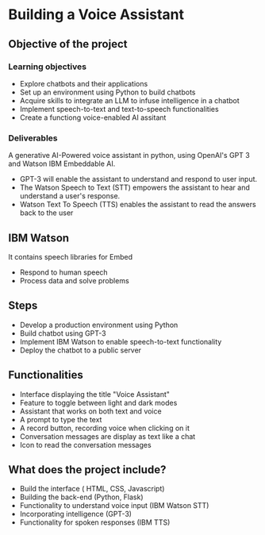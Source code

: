 # Building a Voice Assistant

## Objective of the project

### Learning objectives

- Explore chatbots and their applications
- Set up an environment using Python to build chatbots
- Acquire skills to integrate an LLM to infuse intelligence in a chatbot
- Implement speech-to-text and text-to-speech functionalities
- Create a functiong voice-enabled AI assitant

### Deliverables

A generative AI-Powered voice assistant in python, using OpenAI's GPT 3 and Watson IBM Embeddable AI.

- GPT-3 will enable the assistant to understand and respond to user input.
- The Watson Speech to Text (STT) empowers the assistant to hear and understand a user's response.
- Watson Text To Speech (TTS) enables the assistant to read the answers back to the user


## IBM Watson

It contains speech libraries for Embed
- Respond to human speech
- Process data and solve problems

## Steps

- Develop a production environment using Python
- Build chatbot using GPT-3
- Implement IBM Watson to enable speech-to-text functionality
- Deploy the chatbot to a public server

## Functionalities

- Interface displaying the title "Voice Assistant"
- Feature to toggle between light and dark modes
- Assistant that works on both text and voice
- A prompt to type the text
- A record button, recording voice when clicking on it
- Conversation messages are display as text like a chat
- Icon to read the conversation messages

## What does the project include?

- Build the interface ( HTML, CSS, Javascript)
- Building the back-end (Python, Flask)
- Functionality to understand voice input (IBM Watson STT)
- Incorporating intelligence (GPT-3)
- Functionality for spoken responses (IBM TTS)

